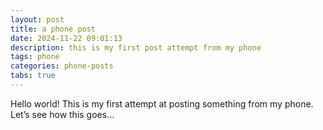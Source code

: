 ```yaml
---
layout: post
title: a phone post
date: 2024-11-22 09:01:13
description: this is my first post attempt from my phone
tags: phone
categories: phone-posts
tabs: true
---
```



Hello world! This is my first attempt at posting something from my phone. Let’s see how this goes…

